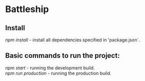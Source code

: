 # Battleship

## Install
*npm install* - install all dependencies specified in 'package.json`.

## Basic commands to run the project:  
*npm start* - running the development build.  
*npm run production* - running the production build.